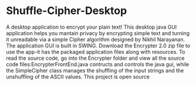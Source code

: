 # Shuffle-Cipher-Desktop
A desktop application to encrypt your plain text!
This desktop java GUI application helps you mantain privacy by encrypting simple text and turning it unreadable via
a simple Cipher algorithm designed by Nikhil Narayanan.
The application GUI is built in SWING.
Download the Encrypter 2.0 zip file to use the app-it has the packaged application files along with resources.
To read the source code, go into the Encrypter folder and  view all the source code files:EncrypterFrontEnd.java contructs and controls the 
java gui, while the SimpleCipher class manages the shuffling of the input strings and the unshuffling of the ASCII values.
This project is open source
